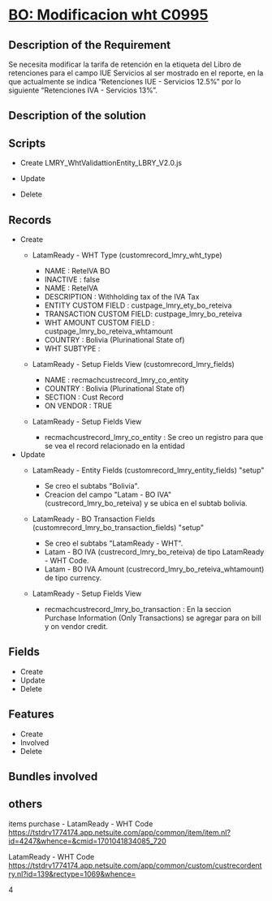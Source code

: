 # [BO: Modificacion wht C0995](https://docs.google.com/document/d/1I3NvteDPiYfCXt80L4dz7rQPSiD29Yfm/edit)


## Description of the Requirement

Se necesita modificar la tarifa de retención en la etiqueta del Libro de retenciones para el campo IUE Servicios al ser mostrado en el reporte, en la que actualmente se indica “Retenciones IUE - Servicios 12.5%” por lo siguiente “Retenciones IVA - Servicios 13%”.

## Description of the solution



## Scripts
+ Create
  LMRY_WhtValidattionEntity_LBRY_V2.0.js
+ Update

+ Delete

## Records
+ Create
  + LatamReady - WHT Type (customrecord_lmry_wht_type)
    + NAME                    : ReteIVA BO
    + INACTIVE                : false
    + NAME                    : ReteIVA
    + DESCRIPTION             : Withholding tax of the IVA Tax
    + ENTITY CUSTOM FIELD     : custpage_lmry_ety_bo_reteiva
    + TRANSACTION CUSTOM FIELD: custpage_lmry_bo_reteiva
    + WHT AMOUNT CUSTOM FIELD : custpage_lmry_bo_reteiva_whtamount
    + COUNTRY                 : Bolivia (Plurinational State of)
    + WHT SUBTYPE             :

  + LatamReady - Setup Fields View (customrecord_lmry_fields)
    + NAME      : recmachcustrecord_lmry_co_entity
    + COUNTRY   : Bolivia (Plurinational State of)
    + SECTION   : Cust Record
    + ON VENDOR : TRUE

  + LatamReady - Setup Fields View
    + recmachcustrecord_lmry_co_entity : Se creo un registro para que se vea el record relacionado en la entidad
+ Update
    + LatamReady - Entity Fields (customrecord_lmry_entity_fields) "setup"
      + Se creo el subtabs "Bolivia".
      + Creacion del campo "Latam - BO IVA" (custrecord_lmry_bo_reteiva) y se ubica en el subtab bolivia.

    + LatamReady - BO Transaction Fields (customrecord_lmry_bo_transaction_fields) "setup"
      + Se creo el subtabs "LatamReady - WHT".
      + Latam - BO IVA (custrecord_lmry_bo_reteiva) de tipo LatamReady - WHT Code.
      + Latam - BO IVA Amount (custrecord_lmry_bo_reteiva_whtamount) de tipo currency.

    + LatamReady - Setup Fields View
      + recmachcustrecord_lmry_bo_transaction : En la seccion Purchase Information (Only Transactions) se agregar para on bill y on vendor credit.


## Fields
+ Create
+ Update 
+ Delete

## Features
+ Create
+ Involved
+ Delete

## Bundles involved


## others
items purchase - LatamReady - WHT Code
https://tstdrv1774174.app.netsuite.com/app/common/item/item.nl?id=4247&whence=&cmid=1701041834085_720


LatamReady - WHT Code
https://tstdrv1774174.app.netsuite.com/app/common/custom/custrecordentry.nl?id=139&rectype=1069&whence=



























  4 